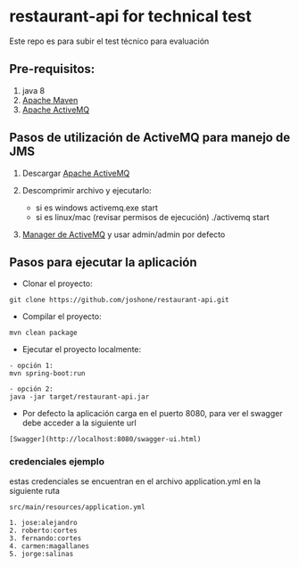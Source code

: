 # restaurant-api for technical test

Este repo es para subir el test técnico para evaluación

## Pre-requisitos: 

1. java 8
2. [Apache Maven](https://maven.apache.org/)
2. [Apache ActiveMQ](http://activemq.apache.org/)

## Pasos de utilización de ActiveMQ para manejo de JMS

1. Descargar [Apache ActiveMQ](http://activemq.apache.org/)
2. Descomprimir archivo y ejecutarlo: 

	- si es windows activemq.exe start
	- si es linux/mac (revisar permisos de ejecución) ./activemq start
	
3. [Manager de ActiveMQ](http://localhost:8161/)  y usar admin/admin por defecto


## Pasos para ejecutar la aplicación
- Clonar el proyecto:
```
git clone https://github.com/joshone/restaurant-api.git
```
- Compilar el proyecto:
```
mvn clean package
```
- Ejecutar el proyecto localmente:
```
- opción 1: 
mvn spring-boot:run
```
```
- opción 2:
java -jar target/restaurant-api.jar
```
- Por defecto la aplicación carga en el puerto 8080, para ver el swagger debe acceder a la siguiente url
```
[Swagger](http://localhost:8080/swagger-ui.html)
```


### credenciales ejemplo
estas credenciales se encuentran en el archivo application.yml en la siguiente ruta
```
src/main/resources/application.yml
```

	1. jose:alejandro
	2. roberto:cortes
	3. fernando:cortes
	4. carmen:magallanes
	5. jorge:salinas